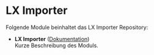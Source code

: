 # LX Importer

Folgende Module beinhaltet das LX Importer Repository:

- __LX Importer__ ([Dokumentation](LX%20Importer))  
	Kurze Beschreibung des Moduls.